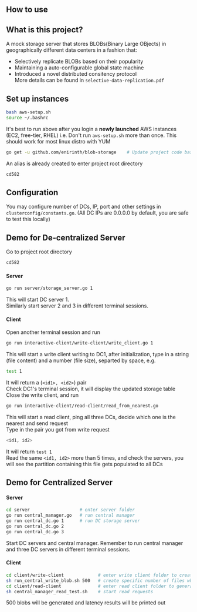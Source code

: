 How to use
--
## What is this project?
A mock storage server that stores BLOBs(Binary Large OBjects) in geographically different data centers in a fashion that:
- Selectively replicate BLOBs based on their popularity
- Maintaining a auto-configurable global state machine
- Introduced a novel distributed consitency protocol   
More details can be found in `selective-data-replication.pdf`


## Set up instances
```sh
bash aws-setup.sh
source ~/.bashrc
```
It's best to run above after you login a **newly launched** AWS instances (EC2, free-tier, RHEL) i.e. Don't run `aws-setup.sh` more than once. This should work for most linux distro with YUM

```sh
go get -u github.com/enirinth/blob-storage    # Update project code base
```

An alias is already created to enter project root directory   
```sh
cd582    
```

## Configuration
You may configure number of DCs, IP, port and other settings in `clusterconfig/constants.go`.
(All DC IPs are 0.0.0.0 by default, you are safe to test this locally)   

## Demo for De-centralized Server
Go to project root directory
```sh
cd582
```
#### Server 
```sh
go run server/storage_server.go 1
```
This will start DC server 1.   
Similarly start server 2 and 3 in different terminal sessions.    

#### Client
Open another terminal session and run
```sh
go run interactive-client/write-client/write_client.go 1
```
This will start a write client writing to DC1, after initialization, type in a string (file content) and a number (file size), separted by space, e.g.
```sh
test 1
```
It will return a (`<id1>, <id2>`) pair   
Check DC1's terminal session, it will display the updated storage table   
Close the write client, and run    
```sh
go run interactive-client/read-client/read_from_nearest.go
```
This will start a read client, ping all three DCs, decide which one is the nearest and send request     
Type in the pair you got from write request  
```sh
<id1, id2>
```
It will return `test 1`    
Read the same `<id1, id2>` more than 5 times, and check the servers, you will see the partition containing this file gets populated to all DCs   

## Demo for Centralized Server
#### Server
```sh
cd server                   # enter server folder
go run central_manager.go   # run central manager
go run central_dc.go 1      # run DC storage server
go run central_dc.go 2     
go run central_dc.go 3
```
Start DC servers and central manager.
Remember to run central manager and three DC servers in different terminal sessions.

#### Client
```sh
cd client/write-client             # enter write client folder to create blobs
sh run_central_write_blob.sh 500   # create specific number of files which follows the zipf distribution
cd client/read-client              # enter read client folder to generate read requests
sh central_manager_read_test.sh    # start read requests
```
500 blobs will be generated and latency results will be printed out
